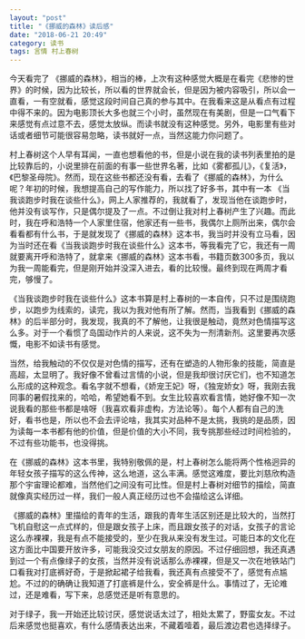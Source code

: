 ```yaml
---
layout: "post"
title: "《挪威的森林》读后感"
date: "2018-06-21 20:49"
category: 读书
tags: 言情 村上春树
---
```


今天看完了 《挪威的森林》，相当的棒，上次有这种感觉大概是在看完《悲惨的世界》的时候，因为比较长，所以看的世界就会长，但是因为被内容吸引，所以会一直看，一有空就看，感觉这段时间自己真的参与其中。在我看来这是从看点有过程中得不来的。因为电影顶长大多也就三个小时，虽然现在有美剧，但是一口气看下来感觉有点过意不去，感觉太放纵。而读书就没有这种感觉。另外，电影里有些对话或者细节可能很容易忽略，读书就好一点，当然这能力你问题了。

村上春树这个人早有耳闻，一直也想看他的书，但是小说在我的读书列表里拍的是比较靠后的，小说里排在前面的有事一些世界名著，比如《雾都孤儿》，《复活》，《巴黎圣母院》。然而，现在这些书都还没有看，去看了《挪威的森林》，为什么呢？年初的时候，我想提高自己的写作能力，所以找了好多书，其中有一本 《当我谈跑步时我在谈些什么》，网上人家推荐的，我就看了，发现当他在谈跑步时，他并没有谈写作，只是偶尔提及了一点。不过倒让我对村上春树产生了兴趣。而此时，我在呼和浩特一个人家里住宿，他家还有一些书，我偶尔上厕所出来，偶尔会看看都有什么书，于是就发现了《挪威的森林》这本书，我当时并没有立马看，因为当时还在看《当我谈跑步时我在谈些什么》这本书，等我看完了它，我还有一周就要离开呼和浩特了，就拿来《挪威的森林》这本书看，书籍页数300多页，我以为我一周能看完，但是刚开始并没深入进去，看的比较慢。最终到现在两周才看完，够慢了。

《当我谈跑步时我在谈些什么》这本书算是村上春树的一本自传，只不过是围绕跑步，以跑步为线索的，读完，我以为我对他有所了解。然而，当我看到《挪威的森林》的后半部分时，我发现，我真的不了解他，让我很是触动，竟然对色情描写这么多。对于一个看惯了岛国动作片的人来说，这不失为一剂清新剂。这里要再次感慨，电影不如读书有感觉。

当然，给我触动的不仅仅是对色情的描写，还有在塑造的人物形象的技能，简直是高超，太显明了。我好像不曾看过言情的小说，但是我却很讨厌它们，也不知道怎么形成的这种观念。看名字就不想看，《娇宠王妃》呀，《独宠娇女》呀，我刚去我同事的暑假找来的，哈哈，希望她看不到。女生比较喜欢看言情，她好像不知一次说我看的那些书都是啥呀（我喜欢看非虚构，方法论等）。每个人都有自己的洗好，看书也是，所以也不会去评论啥，我其实对品种不是太挑，我挑的是品质，因为读每一本书都有他的价值，但是价值的大小不同，我专挑那些经过时间检验的，不过有些功能书，也没得挑。

在《挪威的森林》这本书里，我特别敬佩的是，村上春树怎么能将两个性格迥异的年轻女孩子描写的这么传神，这么地道，这么丰满。感觉这难度，要比刘慈欣构造那个宇宙理论都难，当然他们之间没有可比性。但是村上春树对细节的描绘，简直就像真实经历过一样，我们一般人真正经历过也不会描绘这么详细。

《挪威的森林》里描绘的青年的生活，跟我的青年生活区别还是比较大的，当然打飞机自慰这一点式样的，但是跟女孩子上床，而且跟女孩子的对话，女孩子的言论这么赤裸裸，我是有点不能接受的，至少在我从来没有发生过。可能日本的文化在这方面比中国要开放许多，可能我没交过女朋友的原因。不过仔细回想，我还真遇到过一个有点像绿子的女孩，当然并没有说话那么赤裸裸，但是又一次在地铁站门口看我对打底裤好奇，于是掀起裙子给我看，我还真有点接受不了，感觉有点尴尬。不过的的确确让我知道了打底裤是什么，安全裤是什么。事情过了，无论难过，还是难看，写下来，总感觉还是听有意思的。

对于绿子，我一开始还比较讨厌，感觉说话太过了，相处太累了，野蛮女友。不过后来感觉也挺喜欢，有什么感情表达出来，不藏着噎着，最后渡边君也选择绿子。
